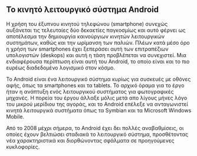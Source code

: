 ## Το κινητό λειτουργικό σύστημα Android

Η χρήση του έξυπνου κινητού τηλεφώνου (smartphone) συνεχώς αυξάνεται τις τελευταίες δύο δεκαετίες παγκοσμίως και αυτό φέρνει ως αποτέλεσμα την δημιουργία καινούργιων κινητών λειτουργικών συστημάτων, καθώς και την ωρίμανση των παλιών. Πλέων κατά μέσο όρο η χρήση των smartphones έχει ξεπεράσει αυτή των επιτραπέζιων υπολογιστών (deskops) και αυτή η τάση προβλέπεται να συνεχιστεί. Μια ενδιαφέρουσα περίπτωση είναι αυτή του Android, το οποίο είναι και το πιο ευρέως διαδεδομένο λογισμικό στον κόσμο.

Το Android είναι ένα λειτουργικό σύστημα κυρίως για συσκευές με οθόνες αφής, όπως τα smartphones και τα tablets. Το αρχικό όραμα για το έργο ήταν η ανάπτυξη ενός λειτουργικού συστήματος για φωτογραφικές μηχανές. Η πορεία του έργου άλλαξε μόλις μετά απο λίγους μήνες λόγο του μικρού μερίδιου της αγοράς, και το Android επέλεξε να ανταγωνιστεί κινητά λειτουργικά συστήματα όπως τα Symbian και τα Microsoft Windows Mobile.

Από το 2008 μέχρι σήμερα, το Android έχει δει πολλές αναβαθμίσεις, οι οποίες έχουν βελτιώσει σταδιακά το λειτουργικό σύστημα, προσθέτοντας νέα χαρακτηριστικά και διορθώνοντας σφάλματα σε προηγούμενες κυκλοφορίες.
